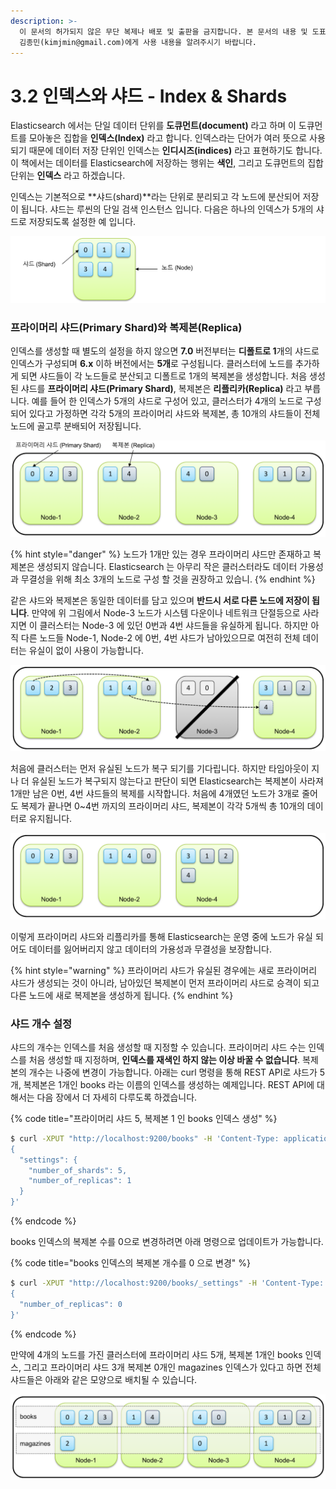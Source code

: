 ```yaml
---
description: >-
  이 문서의 허가되지 않은 무단 복제나 배포 및 출판을 금지합니다. 본 문서의 내용 및 도표 등을 인용하고자 하는 경우 출처를 명시하고
  김종민(kimjmin@gmail.com)에게 사용 내용을 알려주시기 바랍니다.
---
```


# 3.2 인덱스와 샤드 - Index & Shards

  Elasticsearch 에서는 단일 데이터 단위를 **도큐먼트\(document\)** 라고 하며 이 도큐먼트를 모아놓은 집합을 **인덱스\(Index\)** 라고 합니다. 인덱스라는 단어가 여러 뜻으로 사용되기 때문에 데이터 저장 단위인 인덱스는 **인디시즈\(indices\)** 라고 표현하기도 합니다. 이 책에서는 데이터를 Elasticsearch에 저장하는 행위는 **색인**, 그리고 도큐먼트의 집합 단위는 **인덱스** 라고 하겠습니다.

   인덱스는 기본적으로 **샤드\(shard\)**라는 단위로 분리되고 각 노드에 분산되어 저장이 됩니다. 샤드는 루씬의 단일 검색 인스턴스 입니다. 다음은 하나의 인덱스가 5개의 샤드로 저장되도록 설정한 예 입니다.

![](../.gitbook/assets/image%20%2817%29.png)

### 프라이머리 샤드\(Primary Shard\)와 복제본\(Replica\)

  인덱스를 생성할 때 별도의 설정을 하지 않으면 **7.0** 버전부터는 **디폴트로 1**개의 샤드로 인덱스가 구성되며 **6.x** 이하 버전에서는 **5개**로 구성됩니다. 클러스터에 노드를 추가하게 되면 샤드들이 각 노드들로 분산되고 디폴트로 1개의 복제본을 생성합니다. 처음 생성된 샤드를 **프라이머리 샤드\(Primary Shard\)**, 복제본은 **리플리카\(Replica\)** 라고 부릅니다. 예를 들어 한 인덱스가 5개의 샤드로 구성어 있고, 클러스터가 4개의 노드로 구성되어 있다고 가정하면 각각 5개의 프라이머리 샤드와 복제본, 총 10개의 샤드들이 전체 노드에 골고루 분배되어 저장됩니다.

![5&#xAC1C;&#xC758; &#xD504;&#xB77C;&#xC774;&#xBA38;&#xB9AC; &#xC0E4;&#xB4DC;&#xC640; &#xBCF5;&#xC81C;&#xBCF8;&#xC774; 4&#xAC1C;&#xC758; &#xB178;&#xB4DC;&#xC5D0; &#xBD84;&#xC0B0;&#xB418;&#xC5B4; &#xC800;&#xC7A5;&#xB41C; &#xC608;](../.gitbook/assets/image%20%2813%29.png)

{% hint style="danger" %}
노드가 1개만 있는 경우 프라이머리 샤드만 존재하고 복제본은 생성되지 않습니다. Elasticsearch 는 아무리 작은 클러스터라도 데이터 가용성과 무결성을 위해 최소 3개의 노드로 구성 할 것을 권장하고 있습니.
{% endhint %}

  같은 샤드와 복제본은 동일한 데이터를 담고 있으며 **반드시 서로 다른 노드에 저장이 됩니다**. 만약에 위 그림에서 Node-3 노드가 시스템 다운이나 네트워크 단절등으로 사라지면 이 클러스터는 Node-3 에 있던 0번과 4번 샤드들을 유실하게 됩니다. 하지만 아직 다른 노드들 Node-1, Node-2 에 0번, 4번 샤드가 남아있으므로 여전히 전체 데이터는 유실이 없이 사용이 가능합니다.

![Node-3 &#xB178;&#xB4DC;&#xAC00; &#xC720;&#xC2E4;&#xB418;&#xC5B4; 0&#xBC88;, 4&#xBC88; &#xC0E4;&#xB4DC;&#xAC00; &#xB2E4;&#xB978; &#xB178;&#xB4DC;&#xC5D0; &#xBCF5;&#xC81C;&#xBCF8;&#xC744; &#xC0C8;&#xB85C; &#xC0DD;&#xC131;&#xD55C; &#xC608;](../.gitbook/assets/image%20%2818%29.png)

  처음에 클러스터는 먼저 유실된 노드가 복구 되기를 기다립니다. 하지만 타임아웃이 지나 더 유실된 노드가 복구되지 않는다고 판단이 되면 Elasticsearch는 복제본이 사라져 1개만 남은 0번, 4번 샤드들의 복제를 시작합니다. 처음에 4개였던 노드가 3개로 줄어도 복제가 끝나면 0~4번 까지의 프라이머리 샤드, 복제본이 각각 5개씩 총 10개의 데이터로 유지됩니다.

![&#xB178;&#xB4DC;&#xAC00; 3&#xAC1C;&#xB85C; &#xC904;&#xC5C8;&#xC744; &#xB54C;&#xB3C4; &#xC804;&#xCCB4; &#xB370;&#xC774;&#xD130; &#xC720;&#xC9C0;](../.gitbook/assets/image%20%287%29.png)

  이렇게 프라이머리 샤드와 리플리카를 통해 Elasticsearch는 운영 중에 노드가 유실 되어도 데이터를 잃어버리지 않고 데이터의 가용성과 무결성을 보장합니다.

{% hint style="warning" %}
프라이머리 샤드가 유실된 경우에는 새로 프라이머리 샤드가 생성되는 것이 아니라, 남아있던 복제본이 먼저 프라이머리 샤드로 승격이 되고 다른 노드에 새로 복제본을 생성하게 됩니다.
{% endhint %}

### 샤드 개수 설정

  샤드의 개수는 인덱스를 처음 생성할 때 지정할 수 있습니다. 프라이머리 샤드 수는 인덱스를 처음 생성할 때 지정하며, **인덱스를 재색인 하지 않는 이상 바꿀 수 없습니다**. 복제본의 개수는 나중에 변경이 가능합니다. 아래는 curl 명령을 통해 REST API로 샤드가 5개, 복제본은 1개인 books 라는 이름의 인덱스를 생성하는 예제입니다. REST API에 대해서는 다음 장에서 더 자세히 다루도록 하겠습니다.

{% code title="프라이머리 샤드 5, 복제본 1 인 books 인덱스 생성" %}
```bash
$ curl -XPUT "http://localhost:9200/books" -H 'Content-Type: application/json' -d'
{
  "settings": {
    "number_of_shards": 5,
    "number_of_replicas": 1
  }
}'

```
{% endcode %}

  books 인덱스의 복제본 수를 0으로 변경하려면 아래 명령으로 업데이트가 가능합니다.

{% code title="books 인덱스의 복제본 개수를 0 으로 변경" %}
```bash
$ curl -XPUT "http://localhost:9200/books/_settings" -H 'Content-Type: application/json' -d'
{
  "number_of_replicas": 0
}'
```
{% endcode %}

  만약에 4개의 노드를 가진 클러스터에 프라이머리 샤드 5개, 복제본 1개인 books 인덱스, 그리고 프라이머리 샤드 3개 복제본 0개인 magazines 인덱스가 있다고 하면 전체 샤드들은 아래와 같은 모양으로 배치될 수 있습니다.

![books &#xC778;&#xB371;&#xC2A4;&#xC640; magazines &#xC778;&#xB371;&#xC2A4;](../.gitbook/assets/image%20%2814%29.png)


